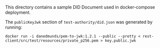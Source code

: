This directory contains a sample DID Document used in docker-compose deployment.

The `publicKeyJwk` section of `test-authority/did.json` was generated by running:
```
docker run -i danedmunds/pem-to-jwk:1.2.1 --public --pretty < rest-client/src/test/resources/private_p256.pem > key.public.jwk
```
